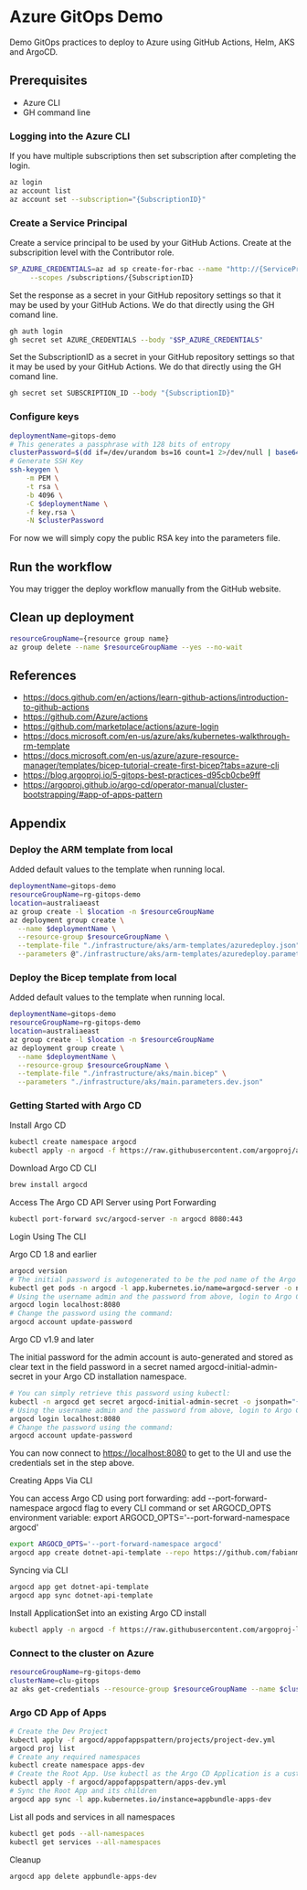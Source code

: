 # Azure GitOps Demo

Demo GitOps practices to deploy to Azure using GitHub Actions, Helm, AKS and ArgoCD.

## Prerequisites

* Azure CLI
* GH command line

### Logging into the Azure CLI

If you have multiple subscriptions then set subscription after completing the login.

```sh
az login
az account list
az account set --subscription="{SubscriptionID}"
```

### Create a Service Principal

Create a service principal to be used by your GitHub Actions. Create at the subscripition level with the Contributor role.

```sh
SP_AZURE_CREDENTIALS=az ad sp create-for-rbac --name "http://{ServicePrincipalName}" --sdk-auth --role Contributor \
     --scopes /subscriptions/{SubscriptionID}
```

Set the response as a secret in your GitHub repository settings so that it may be used by your GitHub Actions.
We do that directly using the GH comand line.

```sh
gh auth login
gh secret set AZURE_CREDENTIALS --body "$SP_AZURE_CREDENTIALS"
```

Set the SubscriptionID as a secret in your GitHub repository settings so that it may be used by your GitHub Actions.
We do that directly using the GH comand line.

```sh
gh secret set SUBSCRIPTION_ID --body "{SubscriptionID}"
```

### Configure keys

```sh
deploymentName=gitops-demo
# This generates a passphrase with 128 bits of entropy
clusterPassword=$(dd if=/dev/urandom bs=16 count=1 2>/dev/null | base64 | sed 's/=//g')
# Generate SSH Key
ssh-keygen \
    -m PEM \
    -t rsa \
    -b 4096 \
    -C $deploymentName \
    -f key.rsa \
    -N $clusterPassword
```

For now we will simply copy the public RSA key into the parameters file.

## Run the workflow

You may trigger the deploy workflow manually from the GitHub website.

## Clean up deployment

```sh
resourceGroupName={resource group name}
az group delete --name $resourceGroupName --yes --no-wait
```

## References

* <https://docs.github.com/en/actions/learn-github-actions/introduction-to-github-actions>
* <https://github.com/Azure/actions>
* <https://github.com/marketplace/actions/azure-login>
* <https://docs.microsoft.com/en-us/azure/aks/kubernetes-walkthrough-rm-template>
* <https://docs.microsoft.com/en-us/azure/azure-resource-manager/templates/bicep-tutorial-create-first-bicep?tabs=azure-cli>
* <https://blog.argoproj.io/5-gitops-best-practices-d95cb0cbe9ff>
* <https://argoproj.github.io/argo-cd/operator-manual/cluster-bootstrapping/#app-of-apps-pattern>

## Appendix

### Deploy the ARM template from local

Added default values to the template when running local.

```sh
deploymentName=gitops-demo
resourceGroupName=rg-gitops-demo
location=australiaeast
az group create -l $location -n $resourceGroupName
az deployment group create \
  --name $deploymentName \
  --resource-group $resourceGroupName \
  --template-file "./infrastructure/aks/arm-templates/azuredeploy.json" \
  --parameters @"./infrastructure/aks/arm-templates/azuredeploy.parameters.json"

```

### Deploy the Bicep template from local

Added default values to the template when running local.

```sh
deploymentName=gitops-demo
resourceGroupName=rg-gitops-demo
location=australiaeast
az group create -l $location -n $resourceGroupName
az deployment group create \
  --name $deploymentName \
  --resource-group $resourceGroupName \
  --template-file "./infrastructure/aks/main.bicep" \
  --parameters "./infrastructure/aks/main.parameters.dev.json"

```

### Getting Started with Argo CD

Install Argo CD

```sh
kubectl create namespace argocd
kubectl apply -n argocd -f https://raw.githubusercontent.com/argoproj/argo-cd/stable/manifests/install.yaml
```

Download Argo CD CLI

```sh
brew install argocd
```

Access The Argo CD API Server using Port Forwarding

```sh
kubectl port-forward svc/argocd-server -n argocd 8080:443
```

Login Using The CLI

Argo CD 1.8 and earlier

```sh
argocd version
# The initial password is autogenerated to be the pod name of the Argo CD API server. This can be retrieved with the command:
kubectl get pods -n argocd -l app.kubernetes.io/name=argocd-server -o name | cut -d'/' -f 2
# Using the username admin and the password from above, login to Argo CD's IP or hostname:
argocd login localhost:8080
# Change the password using the command:
argocd account update-password
```

Argo CD v1.9 and later

The initial password for the admin account is auto-generated and stored as clear text in the field password in a secret named argocd-initial-admin-secret in your Argo CD installation namespace.

```sh
# You can simply retrieve this password using kubectl:
kubectl -n argocd get secret argocd-initial-admin-secret -o jsonpath="{.data.password}" | base64 -d
# Using the username admin and the password from above, login to Argo CD's IP or hostname:
argocd login localhost:8080
# Change the password using the command:
argocd account update-password

```

You can now connect to <https://localhost:8080> to get to the UI and use the credentials set in the step above.

Creating Apps Via CLI

You can access Argo CD using port forwarding: add --port-forward-namespace argocd flag to every CLI command or set ARGOCD_OPTS environment variable: export ARGOCD_OPTS='--port-forward-namespace argocd'

```sh
export ARGOCD_OPTS='--port-forward-namespace argocd'
argocd app create dotnet-api-template --repo https://github.com/fabianmagrini/dotnet-api-template.git --path charts/template-api --dest-server https://kubernetes.default.svc --dest-namespace default
```

Syncing via CLI

```sh
argocd app get dotnet-api-template
argocd app sync dotnet-api-template
```

Install ApplicationSet into an existing Argo CD install

```sh
kubectl apply -n argocd -f https://raw.githubusercontent.com/argoproj-labs/applicationset/v0.1.0/manifests/install.yaml
```

### Connect to the cluster on Azure

```sh
resourceGroupName=rg-gitops-demo
clusterName=clu-gitops
az aks get-credentials --resource-group $resourceGroupName --name $clusterName
```

### Argo CD App of Apps

```sh
# Create the Dev Project
kubectl apply -f argocd/appofappspattern/projects/project-dev.yml
argocd proj list
# Create any required namespaces
kubectl create namespace apps-dev
# Create the Root App. Use kubectl as the Argo CD Application is a custom Kubernetes resource
kubectl apply -f argocd/appofappspattern/apps-dev.yml
# Sync the Root App and its children
argocd app sync -l app.kubernetes.io/instance=appbundle-apps-dev
```

List all pods and services in all namespaces

```sh
kubectl get pods --all-namespaces
kubectl get services --all-namespaces 
```

Cleanup

```sh
argocd app delete appbundle-apps-dev
```
